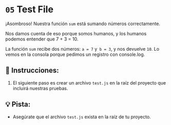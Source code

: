 # `05` Test File

¡Asombroso! Nuestra función `sum` está sumando números correctamente.

Nos damos cuenta de eso porque somos humanos, y los humanos podemos entender que 7 + 3 = 10.

La función `sum` recibe dos números: `a = 7` y` b = 3`, y nos devuelve `10`. Lo vemos en la consola porque pedimos un registro con console.log.

## 📝 Instrucciones:

1. El siguiente paso es crear un archivo `test.js` en la raíz del proyecto que incluirá nuestras pruebas.

## 💡 Pista:

+ Asegúrate que el archivo `test.js` exista en la raíz de tu proyecto.
